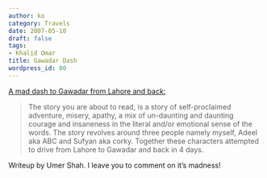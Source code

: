 ```yaml
---
author: ko
category: Travels
date: 2007-05-10
draft: false
tags:
- Khalid Omar
title: Gawadar Dash
wordpress_id: 80
---
```


[A mad dash to Gawadar from Lahore and back:](http://docs.google.com/View?docid=a27fgdb8g4_22fjnxhj)

> The story you are about to read, is a story of self-proclaimed adventure, misery, apathy, a mix of un-daunting and daunting courage and insaneness in the literal and/or emotional sense of the words. The story revolves around three people namely myself, Adeel aka ABC and Sufyan aka corky. Together these characters attempted to drive from Lahore to Gawadar and back in 4 days.

Writeup by Umer Shah. I leave you to comment on it’s madness!